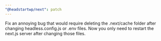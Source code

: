 ```yaml
---
"@headstartwp/next": patch
---
```


Fix an annoying bug that would require deleting the .next/cache folder after changing headless.config.js or .env files. Now you only need to restart the next.js server after changing those files.

